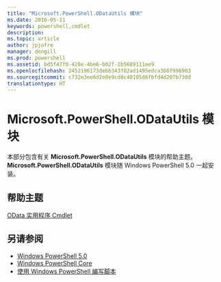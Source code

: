 ```yaml
---
title: "Microsoft.PowerShell.ODataUtils 模块"
ms.date: 2016-05-11
keywords: powershell,cmdlet
description: 
ms.topic: article
author: jpjofre
manager: dongill
ms.prod: powershell
ms.assetid: bd5f47f0-428e-4be6-b02f-2b5609111ee9
ms.openlocfilehash: 2452196173debb343f02ad1495edca366f996903
ms.sourcegitcommit: c732e3ee6d2e0e9cd8c40105d6fbfd4d207b730d
translationtype: HT
---
```

# <a name="microsoftpowershellodatautils-module"></a>Microsoft.PowerShell.ODataUtils 模块
本部分包含有关 **Microsoft.PowerShell.ODataUtils** 模块的帮助主题。 **Microsoft.PowerShell.ODataUtils** 模块随 Windows PowerShell 5.0 一起安装。

## <a name="help-topics"></a>帮助主题
[OData 实用程序 Cmdlet](http://technet.microsoft.com/library/dn818506(v=wps.640).aspx)

## <a name="see-also"></a>另请参阅
- [Windows PowerShell 5.0](Windows-PowerShell-5.0.md)
- [Windows PowerShell Core](https://technet.microsoft.com/en-us/library/4b75f1e4-f327-48f3-92ab-bf5435094d41)
- [使用 Windows PowerShell 编写脚本](../../getting-started/fundamental/Scripting-with-Windows-PowerShell.md)

